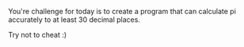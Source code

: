 You're challenge for today is to create a program that can calculate pi accurately to at least 30 decimal places.

Try not to cheat :)
